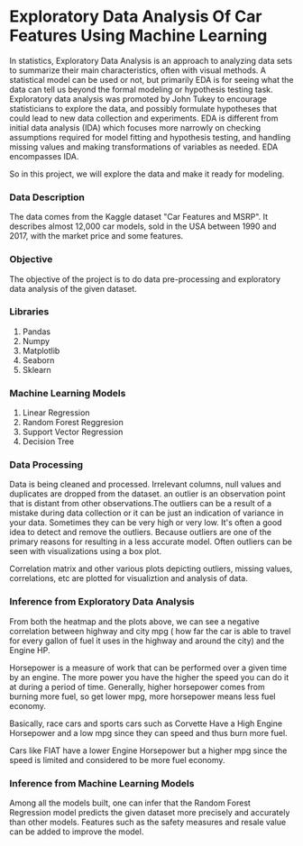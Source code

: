 # Exploratory Data Analysis Of Car Features Using Machine Learning

In statistics, Exploratory Data Analysis is an approach to analyzing data sets to summarize their main characteristics, often with visual methods. A statistical model can be used or not, but primarily EDA is for seeing what the data can tell us beyond the formal modeling or hypothesis testing task. Exploratory data analysis was promoted by John Tukey to encourage statisticians to explore the data, and possibly formulate hypotheses that could lead to new data collection and experiments. EDA is different from initial data analysis (IDA) which focuses more narrowly on checking assumptions required for model fitting and hypothesis testing, and handling missing values and making transformations of variables as needed. EDA encompasses IDA.

So in this project, we will explore the data and make it ready for modeling.

### Data Description

The data comes from the Kaggle dataset "Car Features and MSRP". It describes almost 12,000 car models, sold in the USA between 1990 and 2017, with the market price and some features. 

### Objective

The objective of the project is to do data pre-processing and exploratory data analysis of the given dataset.

### Libraries

1. Pandas
2. Numpy
3. Matplotlib
4. Seaborn
5. Sklearn

### Machine Learning Models

1. Linear Regression
2. Random Forest Reggresion
3. Support Vector Regression
4. Decision Tree

### Data Processing

Data is being cleaned and processed. Irrelevant columns, null values and duplicates are dropped from the dataset. an outlier is an observation point that is distant from other observations.The outliers can be a result of a mistake during data collection or it can be just an indication of variance in your data. Sometimes they can be very high or very low. It's often a good idea to detect and remove the outliers. Because outliers are one of the primary reasons for resulting in a less accurate model. Often outliers can be seen with visualizations using a box plot. 

Correlation matrix and other various plots depicting outliers, missing values, correlations, etc are plotted for visualiztion and analysis of data.

### Inference from Exploratory Data Analysis

From both the heatmap and the plots above, we can see a negative correlation between highway and city mpg ( how far the car is able to travel for every gallon of fuel it uses in the highway and around the city) and the Engine HP.

Horsepower is a measure of work that can be performed over a given time by an engine. The more power you have the higher the speed you can do it at during a period of time. Generally, higher horsepower comes from burning more fuel, so get lower mpg, more horsepower means less fuel economy.

Basically, race cars and sports cars such as Corvette Have a High Engine Horsepower and a low mpg since they can speed and thus burn more fuel.

Cars like FIAT have a lower Engine Horsepower but a higher mpg since the speed is limited and considered to be more fuel economy.

### Inference from Machine Learning Models

Among all the models built, one can infer that the Random Forest Regression model predicts the given dataset more precisely and accurately than other models.
Features such as the safety measures and resale value can be added to improve the model.



